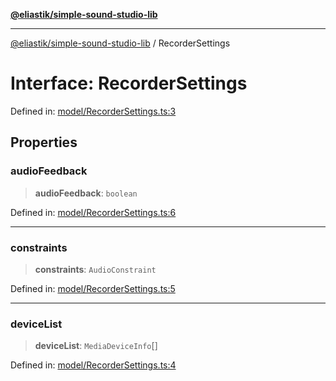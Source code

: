 [**@eliastik/simple-sound-studio-lib**](../README.md)

***

[@eliastik/simple-sound-studio-lib](../README.md) / RecorderSettings

# Interface: RecorderSettings

Defined in: [model/RecorderSettings.ts:3](https://github.com/Eliastik/simple-sound-studio-lib/blob/1b0af6576bd7ecf35cd2f9871e987be9d83e1729/lib/model/RecorderSettings.ts#L3)

## Properties

### audioFeedback

> **audioFeedback**: `boolean`

Defined in: [model/RecorderSettings.ts:6](https://github.com/Eliastik/simple-sound-studio-lib/blob/1b0af6576bd7ecf35cd2f9871e987be9d83e1729/lib/model/RecorderSettings.ts#L6)

***

### constraints

> **constraints**: `AudioConstraint`

Defined in: [model/RecorderSettings.ts:5](https://github.com/Eliastik/simple-sound-studio-lib/blob/1b0af6576bd7ecf35cd2f9871e987be9d83e1729/lib/model/RecorderSettings.ts#L5)

***

### deviceList

> **deviceList**: `MediaDeviceInfo`[]

Defined in: [model/RecorderSettings.ts:4](https://github.com/Eliastik/simple-sound-studio-lib/blob/1b0af6576bd7ecf35cd2f9871e987be9d83e1729/lib/model/RecorderSettings.ts#L4)

